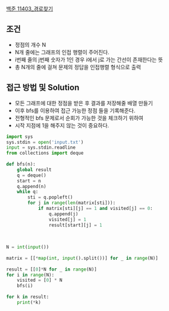 
[백준 11403_경로찾기](www.acmicpc.net/problem/11403)


## 조건

- 정점의 개수 N
- N개 줄에는 그래프의 인접 행렬이 주어진다.
- i번째 줄의 j번째 숫자가 1인 경우 i에서 j로 가는 간선이 존재한다는 뜻
- 총 N개의 줄에 걸쳐 문제의 정답을 인접행렬 형식으로 출력




## 접근 방법 및 Solution

- 모든 그래프에 대한 정점을 받은 후 결과를 저장해줄 배열 만들기
- 이후 bfs를 이용하여 접근 가능한 정점 들을 기록해준다.
- 전형적인 bfs 문제로서 순회가 가능한 것을 체크하기 위하여 
- 시작 지점에 1을 해주지 않는 것이 중요하다.


```python
import sys  
sys.stdin = open('input.txt')  
input = sys.stdin.readline  
from collections import deque  
  
def bfs(n):  
    global result  
    q = deque()  
    start = n  
    q.append(n)  
    while q:  
        sti = q.popleft()  
        for j in range(len(matrix[sti])):  
            if matrix[sti][j] == 1 and visited[j] == 0:  
                q.append(j)  
                visited[j] = 1  
                result[start][j] = 1  
  
  
  
N = int(input())  
  
matrix = [[*map(int, input().split())] for _ in range(N)]  
  
result = [[0]*N for _ in range(N)]  
for i in range(N):  
    visited = [0] * N  
    bfs(i)  
  
for k in result:  
    print(*k)
```